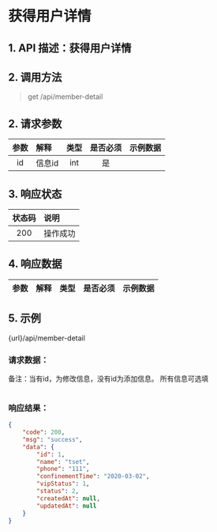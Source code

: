 # 获得用户详情

## 1. API 描述：获得用户详情


## 2. 调用方法

> get /api/member-detail

## 2. 请求参数

参数 | 解释 | 类型 | 是否必须 | 示例数据
:---:|:---|:---:|:---:|:---
id | 信息id | int | 是 | 


## 3. 响应状态

状态码 | 说明
:---:|:---
200 | 操作成功


## 4. 响应数据

参数 | 解释 | 类型 | 是否必须 | 示例数据
:---:|:---|:---:|:---:|:---



## 5. 示例
{url}/api/member-detail

### 请求数据：

备注：当有id，为修改信息，没有id为添加信息。
所有信息可选填

```json

```


### 响应结果：


```json
{
    "code": 200,
    "msg": "success",
    "data": {
        "id": 1,
        "name": "tset",
        "phone": "111",
        "confinementTime": "2020-03-02",
        "vipStatus": 1,
        "status": 2,
        "createdAt": null,
        "updatedAt": null
    }
}
```
